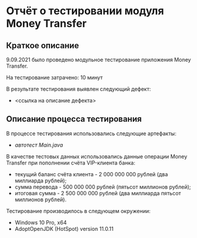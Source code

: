 # Отчёт о тестировании модуля Money Transfer

## Краткое описание

9.09.2021 было проведено модульное тестирование приложения Money Transfer.

На тестирование затрачено: 10 минут

В результате тестирования выявлен следующий дефект:
* <ссылка на описание дефекта>

## Описание процесса тестирования

В процессе тестирования использовались следующие артефакты:
* *автотест Main.java*

В качестве тестовых данных использовались данные операции Money Transfer при пополнении счёта VIP-клиента банка:
* текущий баланс счёта клиента - 2 000 000 000 рублей (два миллиарда рублей);
* сумма перевода - 500 000 000 рублей (пятьсот миллионов рублей);
* итоговая сумма - 2 500 000 000 рублей (два миллиарда пятьсот миллионов рублей).

Тестирование производилось в следующем окружении:
* Windows 10 Pro, x64
* AdoptOpenJDK (HotSpot) version 11.0.11